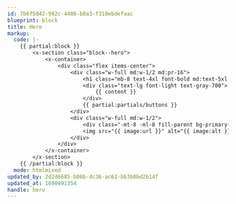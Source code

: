 ```yaml
---
id: 7b6f5042-992c-4406-b0a3-f310ebdefaac
blueprint: block
title: Hero
markup:
  code: |-
    {{ partial:block }}
        <x-section class="block--hero">
            <x-container>
                <div class="flex items-center">
                    <div class="w-full md:w-1/2 md:pr-16">
                        <h1 class="mb-8 text-4xl font-bold md:text-5xl lg:text-6xl">{{ title }}</h1>
                        <div class="text-lg font-light text-gray-700">
                            {{ content }}
                        </div>
                        {{ partial:partials/buttons }}
                    </div>
                    <div class="w-full md:w-1/2">
                        <div class="-mt-8 -ml-8 fill-parent bg-primary-50"></div>
                        <img src="{{ image:url }}" alt="{{ image:alt }}">
                    </div>
                </div>
            </x-container>
        </x-section>
    {{ /partial:block }}
  mode: htmlmixed
updated_by: 2d2d6685-b06b-4c36-ac61-bb3b0bd2b14f
updated_at: 1690491354
handle: hero
---
```

